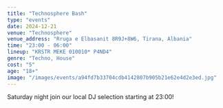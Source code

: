 ```yaml
---
title: "Technosphere Bash"
type: "events"
date: 2024-12-21
venue: "Technosphere"
venue_address: "Rruga e Elbasanit 8R9J+8W6, Tirana, Albania"
time: "23:00 - 06:00"
lineup: "KRSTR MEKE 010010* P4ND4"
genre: "Techno, House"
cost: "5"
age: "18+"
image: "/images/events/a94fd7b33704cdb4142807b905b21e62e4d2e3ed.jpg"
---
```

Saturday night join our local DJ selection starting at 23:00!